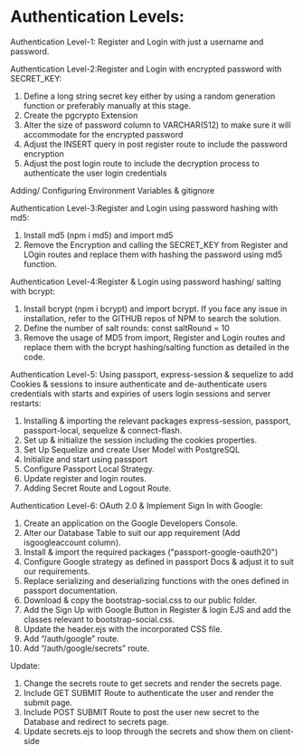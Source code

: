 # Authentication Levels:
Authentication Level-1: Register and Login with just a username and password.

Authentication Level-2:Register and Login with encrypted password with SECRET_KEY:
1.	Define a long string secret key either by using a random generation function or preferably manually at this stage.
2.	Create the pgcrypto Extension
3.	Alter the size of password column to VARCHAR(512) to make sure it will accommodate for the encrypted password
4.	Adjust the INSERT query in post register route to include the password encryption
5.	Adjust the post login route to include the decryption process to authenticate the user login credentials

Adding/ Configuring Environment Variables & gitignore

Authentication Level-3:Register and Login using password hashing with md5:
1. Install md5 (npm i md5) and import md5
2. Remove the Encryption and calling the SECRET_KEY from Register and LOgin routes and replace them with hashing the password using md5 function.

Authentication Level-4:Register & Login using password hashing/ salting with bcrypt:
1. Install bcrypt (npm i bcrypt) and import bcrypt. If you face any issue in installation, refer to the GITHUB repos of NPM to search the solution.
2. Define the number of salt rounds: const saltRound = 10
3. Remove the usage of MD5 from import, Register and Login routes and replace them with the bcrypt hashing/salting function as detailed in the code.

Authentication Level-5: Using passport, express-session & sequelize to add Cookies & sessions to insure authenticate and de-authenticate users credentials with starts and expiries of users login sessions and server restarts:
1. Installing & importing the relevant packages express-session, passport, passport-local, sequelize & connect-flash.
2. Set up & initialize the session including the cookies properties.
3. Set Up Sequelize and create User Model with PostgreSQL
4. Initialize and start using passport
5. Configure Passport Local Strategy.
6. Update register and login routes.
7. Adding Secret Route and Logout Route.

Authentication Level-6: OAuth 2.0 & Implement Sign In with Google:
1. Create an application on the Google Developers Console.
2. Alter our Database Table to suit our app requirement (Add isgoogleaccount column).
3. Install & import the required packages ("passport-google-oauth20")
4. Configure Google strategy as defined in passport Docs & adjust it to suit our requirements.
5. Replace serializing and deserializing functions with the ones defined in passport documentation.
6. Download & copy the bootstrap-social.css to our public folder.
7. Add the Sign Up with Google Button in Register & login EJS and add the classes relevant to bootstrap-social.css.
8. Update the header.ejs with the incorporated CSS file.
9. Add “/auth/google” route.
10. Add “/auth/google/secrets” route.

Update:
1. Change the secrets route to get secrets and render the secrets page.
2. Include GET SUBMIT Route to authenticate the user and render the submit page.
3. Include POST SUBMIT Route to post the user new secret to the Database and redirect to secrets page.
4. Update secrets.ejs to loop through the secrets and show them on client-side